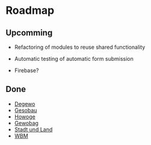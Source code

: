 # Roadmap

## Upcomming

* Refactoring of modules to reuse shared functionality
* Automatic testing of automatic form submission

* Firebase?

## Done

* [Degewo](https://immosuche.degewo.de/de/search)
* [Gesobau](https://www.gesobau.de/mieten/wohnungssuche.html)
* [Howoge](https://www.howoge.de/wohnungen-gewerbe/wohnungssuche.html)
* [Gewobag](https://www.gewobag.de/fuer-mieter-und-mietinteressenten/mietangebote/?bezirke_all=&bezirke%5B%5D=charlottenburg-wilmersdorf&bezirke%5B%5D=charlottenburg-wilmersdorf-charlottenburg&bezirke%5B%5D=friedrichshain-kreuzberg&bezirke%5B%5D=friedrichshain-kreuzberg-friedrichshain&bezirke%5B%5D=lichtenberg&bezirke%5B%5D=lichtenberg-falkenberg&bezirke%5B%5D=marzahn-hellersdorf&bezirke%5B%5D=marzahn-hellersdorf-marzahn&bezirke%5B%5D=mitte&bezirke%5B%5D=mitte-moabit&bezirke%5B%5D=neukoelln&bezirke%5B%5D=neukoelln-buckow&bezirke%5B%5D=neukoelln-neukoelln&bezirke%5B%5D=neukoelln-rudow&bezirke%5B%5D=pankow&bezirke%5B%5D=pankow-prenzlauer-berg&bezirke%5B%5D=reinickendorf&bezirke%5B%5D=reinickendorf-reinickendorf&bezirke%5B%5D=reinickendorf-tegel&bezirke%5B%5D=reinickendorf-waidmannslust&bezirke%5B%5D=spandau&bezirke%5B%5D=spandau-haselhorst&bezirke%5B%5D=tempelhof-schoeneberg&bezirke%5B%5D=tempelhof-schoeneberg-schoeneberg&nutzungsarten%5B%5D=wohnung&gesamtmiete_von=&gesamtmiete_bis=&gesamtflaeche_von=&gesamtflaeche_bis=&zimmer_von=&zimmer_bis=)
* [Stadt und Land](https://www.stadtundland.de/Mieten/010-Angebote-Bestand.php?form=stadtundland-expose-search-1.form&sp%3Acategories%5B3352%5D%5B%5D=-&sp%3Acategories%5B3352%5D%5B%5D=__last__&sp%3AroomsFrom%5B%5D=&sp%3AroomsTo%5B%5D=&sp%3ArentPriceFrom%5B%5D=&sp%3ArentPriceTo%5B%5D=&sp%3AareaFrom%5B%5D=&sp%3AareaTo%5B%5D=&sp%3Afeature%5B%5D=__last__&action=submit)
* [WBM](https://www.wbm.de/wohnungen-berlin/angebote/)
